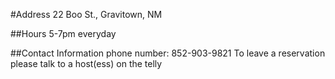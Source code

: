 #Address
22 Boo St., Gravitown, NM

##Hours
5-7pm everyday

##Contact Information
phone number: 852-903-9821
To leave a reservation please talk to a host(ess) on the telly
